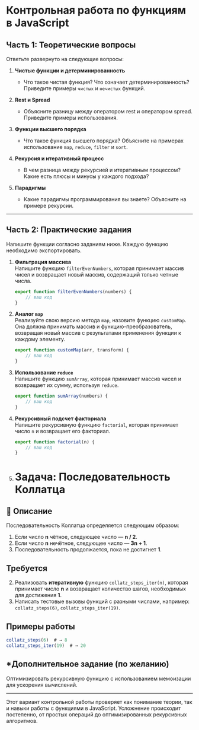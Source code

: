 # Контрольная работа по функциям в JavaScript

## Часть 1: Теоретические вопросы  
Ответьте развернуто на следующие вопросы:

1. **Чистые функции и детерминированность**  
   - Что такое чистая функция? Что означает детерминированность? Приведите примеры `чистых` и `нечистых` функций.

2. **Rest и Spread**  
   - Объясните разницу между оператором rest и оператором spread. Приведите примеры использования.

3. **Функции высшего порядка**  
   - Что такое функция высшего порядка? Объясните на примерах использование `map`, `reduce`, `filter` и `sort`.

4. **Рекурсия и итеративный процесс**  
   - В чем разница между рекурсией и итеративным процессом? Какие есть плюсы и минусы у каждого подхода?

5. **Парадигмы**  
   - Какие парадигмы программирования вы знаете? Объясните на примере рекурсии.

---

## Часть 2: Практические задания  
Напишите функции согласно заданиям ниже. Каждую функцию необходимо экспортировать.

1. **Фильтрация массива**  
   Напишите функцию `filterEvenNumbers`, которая принимает массив чисел и возвращает новый массив, содержащий только четные числа.

   ```javascript
   export function filterEvenNumbers(numbers) {
       // ваш код
   }
   ```

2. **Аналог `map`**  
   Реализуйте свою версию метода `map`, назовите функцию `customMap`. Она должна принимать массив и функцию-преобразователь, возвращая новый массив с результатами применения функции к каждому элементу.

   ```javascript
   export function customMap(arr, transform) {
       // ваш код
   }
   ```

3. **Использование `reduce`**  
   Напишите функцию `sumArray`, которая принимает массив чисел и возвращает их сумму, используя `reduce`.

   ```javascript
   export function sumArray(numbers) {
       // ваш код
   }
   ```

4. **Рекурсивный подсчет факториала**  
   Напишите рекурсивную функцию `factorial`, которая принимает число `n` и возвращает его факториал.

   ```javascript
   export function factorial(n) {
       // ваш код
   }
   ```

5. # Задача: Последовательность Коллатца

## 🔹 Описание
Последовательность Коллатца определяется следующим образом:
1. Если число **n** чётное, следующее число — **n / 2**.
2. Если число **n** нечётное, следующее число — **3n + 1**.
3. Последовательность продолжается, пока не достигнет **1**.

## Требуется
2. Реализовать **итеративную** функцию `collatz_steps_iter(n)`, которая принимает число **n** и возвращает количество шагов, необходимых для достижения **1**.
3. Написать тестовые вызовы функций с разными числами, например: `collatz_steps(6)`, `collatz_steps_iter(19)`.

## Примеры работы
```js
collatz_steps(6)  # → 8
collatz_steps_iter(19)  # → 20
```

## *Дополнительное задание (по желанию)
Оптимизировать рекурсивную функцию с использованием мемоизации для ускорения вычислений.

---

Этот вариант контрольной работы проверяет как понимание теории, так и навыки работы с функциями в JavaScript. Усложнение происходит постепенно, от простых операций до оптимизированных рекурсивных алгоритмов.
